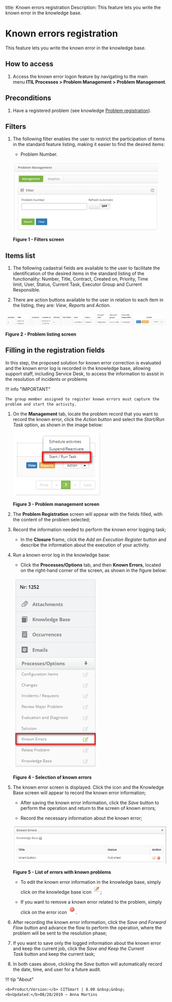 title: Known errors registration
Description: This feature lets you write the known error in the knowledge base.

# Known errors registration

This feature lets you write the known error in the knowledge base.

How to access
-------------

1.  Access the known error logon feature by navigating to the main menu **ITIL
    Processes > Problem Management > Problem Management**.

Preconditions
-------------

1.  Have a registered problem (see knowledge [Problem registration][1]).

Filters
-------

1.  The following filter enables the user to restrict the participation of items
    in the standard feature listing, making it easier to find the desired items:

    - Problem Number.

    ![Criar](images/errors-1.png)

    **Figure 1 - Filters screen**

Items list
----------

1.  The following cadastral fields are available to the user to facilitate the
    identification of the desired items in the standard listing of the
    functionality: Number, Title, Contract, Created
    on, Priority, Time limit, User, Status, Current
    Task, Executor Group and Current Responsible.

2.  There are action buttons available to the user in relation to each item in
    the listing, they are: *View*, *Reports* and *Action*.

 ![Criar](images/errors-2.png)

**Figure 2 - Problem listing screen**

Filling in the registration fields
----------------------------------

In this step, the proposed solution for known error correction is evaluated and
the known error log is recorded in the knowledge base, allowing support staff,
including Service Desk, to access the information to assist in the resolution of
incidents or problems

!!! info "IMPORTANT"

    The group member assigned to register known errors must capture the problem and start the activity.

1.  On the **Management** tab, locate the problem record that you want to record
    the known error, click the *Action* button and select the *Start/Run
    Task* option, as shown in the image below:

    ![Criar](images/errors-3.png)

    **Figure 3 - Problem management screen**

2.  The **Problem Registration** screen will appear with the fields filled, with
    the content of the problem selected;

3.  Record the information needed to perform the known error logging task;

    - In the **Closure** frame, click the *Add an Execution Register* button and describe the information about the execution
    of your activity.

4.  Run a known error log in the knowledge base:

    - Click the **Processes/Options** tab, and then **Known Errors**, located on the right-hand corner of the screen, as shown
    in the figure below:

    ![Criar](images/errors-4.png)
   
    **Figure 4 - Selection of known errors**

5.  The known error screen is displayed. Click the icon and the Knowledge Base
    screen will appear to record the known error information;

    -   After saving the known error information, click the *Save* button to
        perform the operation and return to the screen of known errors;

    -   Record the necessary information about the known error;

    ![Criar](images/errors-5.png)
   
    **Figure 5 - List of errors with known problems**

    - To edit the known error information in the knowledge base, simply click on the knowledge base icon
    ![Criar](images/errors-7.png);

    - If you want to remove a known error related to the problem, simply click on the error 
    icon ![Criar](images/errors-8.png).

6.  After recording the known error information, click the *Save and Forward
    Flow* button and advance the flow to perform the operation, where the
    problem will be sent to the resolution phase;

7.  If you want to save only the logged information about the known error and
    keep the current job, click the *Save and Keep the Current Task* button and
    keep the current task;

8.  In both cases above, clicking the *Save* button will automatically record
    the date, time, and user for a future audit.



[1]:/en-us/citsmart-platform-7/processes/problem/register-problem.html

!!! tip "About"

    <b>Product/Version:</b> CITSmart | 8.00 &nbsp;&nbsp;
    <b>Updated:</b>08/28/2019 – Anna Martins
